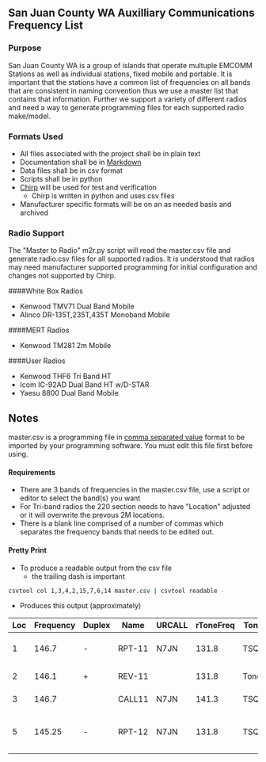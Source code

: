## San Juan County WA Auxilliary Communications Frequency List

### Purpose
San Juan County WA is a group of islands that operate multuple EMCOMM Stations as well as individual stations, fixed mobile and portable. It is important that the stations have a common list of frequencies on all bands that are consistent in naming convention thus we use a master list that contains that information. Further we support a variety of different radios and need a way to generate programming files for each supported radio make/model.

### Formats Used
* All files associated with the project shall be in plain text
* Documentation shall be in [Markdown](https://guides.github.com/features/mastering-markdown/)
* Data files shall be in csv format
* Scripts shall be in python
* [Chirp](http://chirp.danplanet.com/projects/chirp/wiki/Home) will be used for test and verification
  * Chirp is written in python and uses csv files
* Manufacturer specific formats will be on an as needed basis and archived

### Radio Support
The "Master to Radio" m2r.py script will read the master.csv file and generate radio.csv files for all supported radios. It is understood that radios may need manufacturer supported programming for initial configuration and changes not supported by Chirp.

####White Box Radios
* Kenwood TMV71 Dual Band Mobile
* Alinco DR-135T,235T,435T Monoband Mobile

####MERT Radios
* Kenwood TM281 2m Mobile

####User Radios
* Kenwood THF6 Tri Band HT
* Icom IC-92AD Dual Band HT w/D-STAR
* Yaesu 8800 Dual Band Mobile

## Notes

master.csv is a programming file in [comma separated value](https://en.wikipedia.org/wiki/Comma-separated_values) format to be imported by your programming software. You must edit this file first before using.

#### Requirements
* There are 3 bands of frequencies in the master.csv file, use a script or editor to select the band(s) you want
* For Tri-band radios the 220 section needs to have "Location" adjusted or it will overwrite the prevous 2M locations.
* There is a blank line comprised of a number of commas which separates the frequency bands that needs to be edited out.

#### Pretty Print
* To produce a readable output from the csv file
  * the trailing dash is important

```bash
csvtool col 1,3,4,2,15,7,6,14 master.csv | csvtool readable -
```

* Produces this output (approximately)


| Loc | Frequency | Duplex | Name | URCALL | rToneFreq | Tone | Comment
| --- | --------- | ------ | ---- | ------ | --------- | ---- | -------
|  1 |    146.7   |   -  |    RPT-11 | N7JN | 131.8|  TSQL | SJCARS Repeater Cady Mt.
|  2 |    146.1   |   +  |    REV-11 |      | 131.8|  Tone | SJCARS Reverse
|  3 |    146.7   |      |    CALL11 | N7JN | 141.3|  TSQL | SJCARS Callup
|  5 |    145.25  |   -  |    RPT-12 | N7JN | 131.8|  TSQL | SJCARS D-Star Repeater (HVT)

